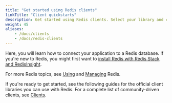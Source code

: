 ```yaml
---
title: "Get started using Redis clients"
linkTitle: "Client quickstarts"
description: Get started using Redis clients. Select your library and connect your application to a Redis database. Then, try an example.
weight: 45
aliases:
    - /docs/clients
    - /docs/redis-clients
---
```


Here, you will learn how to connect your application to a Redis database. If you're new to Redis, you might first want to [install Redis with Redis Stack and RedisInsight](/docs/stack/get-started/install).

For more Redis topics, see [Using](/docs/manual/) and [Managing](/docs/management/) Redis.

If you're ready to get started, see the following guides for the official client libraries you can use with Redis. For a complete list of community-driven clients, see [Clients](/resources/clients/).
